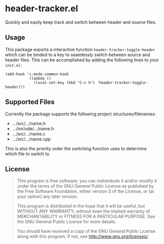 # header-tracker.el

Quickly and easily keep track and switch between header and source files.

## Usage

This package exports a interactive function `header-tracker-toggle-header` which can be binded to a key to seamlessly switch between source and header files. This can be accomplished by adding the following lines to your `init.el`:

    (add-hook 'c-mode-common-hook
               (lambda ()
                 (local-set-key (kbd "C-c h") 'header-tracker-toggle-header)))

## Supported Files

Currently the package supports the following project structures/filenames:

  - .../src/.../name.h
  - .../include/.../name.h
  - .../src/.../name.c
  - .../src/.../name.cpp

This is also the priority order the switching function uses to determine which file to switch to.

## License

> This program is free software; you can redistribute it and/or modify
> it under the terms of the GNU General Public License as published by
> the Free Software Foundation, either version 3 of the License, or
> (at your option) any later version.
> 
> This program is distributed in the hope that it will be useful,
> but WITHOUT ANY WARRANTY; without even the implied warranty of
> MERCHANTABILITY or FITNESS FOR A PARTICULAR PURPOSE.  See the
> GNU General Public License for more details.
> 
> You should have received a copy of the GNU General Public License
> along with this program.  If not, see <http://www.gnu.org/licenses/>.
